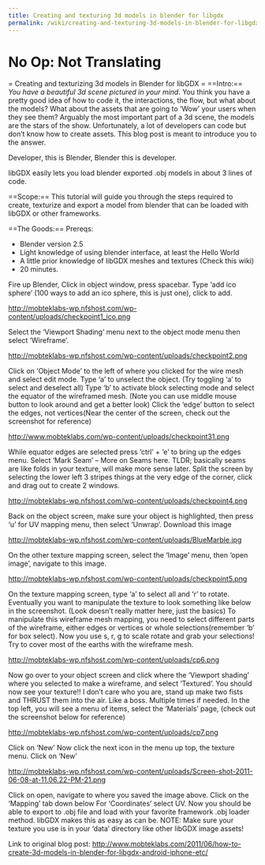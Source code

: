 ```yaml
---
title: Creating and texturing 3d models in blender for libgdx
permalink: /wiki/creating-and-texturing-3d-models-in-blender-for-libgdx
---
```

# No Op: Not Translating


= Creating and texturizing 3d models in Blender for libGDX =
==Intro:==
*_You have a beautiful 3d scene pictured in your mind_*. You think you have a pretty good idea of how to code it, the interactions, the flow, but what about the models? What about the assets that are going to ‘Wow’ your users when they see them? Arguably the most important part of a 3d scene, the models are the stars of the show. Unfortunately, a lot of developers can code but don’t know how to create assets. This blog post is meant to introduce you to the answer.

Developer, this is Blender, Blender this is developer.

libGDX easily lets you load blender exported .obj models in about 3 lines of code.

==Scope:==
This tutorial will guide you through the steps required to create, texturize and export a model from blender that can be loaded with libGDX or other frameworks.

==The Goods:==
Prereqs:
* Blender version 2.5
* Light knowledge of using blender interface, at least the Hello World
* A little prior knowledge of libGDX meshes and textures (Check this wiki)
* 20 minutes.


Fire up Blender, Click in object window, press spacebar.
Type ‘add ico sphere’ (100 ways to add an ico sphere, this is just one), click to add.

http://mobteklabs-wp.nfshost.com/wp-content/uploads/checkpoint1_ico.png

Select the ‘Viewport Shading’ menu next to the object mode menu then select ‘Wireframe’.

http://mobteklabs-wp.nfshost.com/wp-content/uploads/checkpoint2.png

Click on ‘Object Mode’ to the left of where you clicked for the wire mesh and select edit mode.
Type ‘a’ to unselect the object. (Try toggling ‘a’ to select and deselect all)
Type ‘b’ to activate block selecting mode and select the equator of the wireframed mesh. (Note you can use middle mouse button to look around and get a better look)
Click the ‘edge’ button to select the edges, not vertices(Near the center of the screen, check out the screenshot for reference)

http://www.mobteklabs.com/wp-content/uploads/checkpoint31.png

While equator edges are selected press ‘ctrl’ + ‘e’ to bring up the edges menu.
Select ‘Mark Seam’ – More on Seams here. TLDR; basically seams are like folds in your texture, will make more sense later.
Split the screen by selecting the lower left 3 stripes things at the very edge of the corner, click and drag out to create 2 windows.

http://mobteklabs-wp.nfshost.com/wp-content/uploads/checkpoint4.png

Back on the object screen, make sure your object is highlighted, then press ‘u’ for UV mapping menu, then select ‘Unwrap’.
Download this image

http://mobteklabs-wp.nfshost.com/wp-content/uploads/BlueMarble.jpg

On the other texture mapping screen, select the ‘Image’ menu, then ‘open image’, navigate to this image.

http://mobteklabs-wp.nfshost.com/wp-content/uploads/checkpoint5.png

On the texture mapping screen, type ‘a’ to select all and ‘r’ to rotate. Eventually you want to manipulate the texture to look something like below in the screenshot. (Look doesn’t really matter here, just the basics)
To manipulate this wireframe mesh mapping, you need to select different parts of the wireframe, either edges or vertices or whole selections(remember ‘b’ for box select). Now you use s, r, g to scale rotate and grab your selections! Try to cover most of the earths with the wireframe mesh.

http://mobteklabs-wp.nfshost.com/wp-content/uploads/cp6.png

Now go over to your object screen and click where the ‘Viewport shading’ where you selected to make a wireframe, and select ‘Textured’. You should now see your texture!! I don’t care who you are, stand up make two fists and THRUST them into the air. Like a boss. Multiple times if needed.
In the top left, you will see a menu of items, select the ‘Materials’ page, (check out the screenshot below for reference)

http://mobteklabs-wp.nfshost.com/wp-content/uploads/cp7.png

Click on ‘New’
Now click the next icon in the menu up top, the texture menu.
Click on ‘New’

http://mobteklabs-wp.nfshost.com/wp-content/uploads/Screen-shot-2011-06-08-at-11.06.22-PM-21.png

Click on open, navigate to where you saved the image above.
Click on the ‘Mapping’ tab down below
For ‘Coordinates’ select UV.
Now you should be able to export to .obj file and load with your favorite framework .obj loader method. libGDX makes this as easy as can be. NOTE: Make sure your texture you use is in your ‘data’ directory like other libGDX image assets!

Link to original blog post: http://www.mobteklabs.com/2011/06/how-to-create-3d-models-in-blender-for-libgdx-android-iphone-etc/